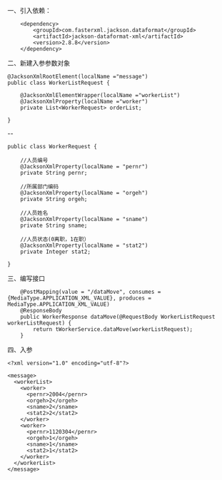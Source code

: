 一、引入依赖：

        <dependency>
            <groupId>com.fasterxml.jackson.dataformat</groupId>
            <artifactId>jackson-dataformat-xml</artifactId>
            <version>2.8.8</version>
        </dependency>
   
二、新建入参参数对象

    @JacksonXmlRootElement(localName ="message")
    public class WorkerListRequest {
    
        @JacksonXmlElementWrapper(localName ="workerList")
        @JacksonXmlProperty(localName ="worker")
        private List<WorkerRequest> orderList;
    
    }
    
--

    public class WorkerRequest {
    
        //人员编号
        @JacksonXmlProperty(localName = "pernr")
        private String pernr;
    
        //所属部门编码
        @JacksonXmlProperty(localName = "orgeh")
        private String orgeh;
    
        //人员姓名
        @JacksonXmlProperty(localName = "sname")
        private String sname;
    
        //人员状态(0离职，1在职）
        @JacksonXmlProperty(localName = "stat2")
        private Integer stat2;
    
    }
    
    
三、编写接口
    
        @PostMapping(value = "/dataMove", consumes = {MediaType.APPLICATION_XML_VALUE}, produces = MediaType.APPLICATION_XML_VALUE)
        @ResponseBody
        public WorkerResponse dataMove(@RequestBody WorkerListRequest workerListRequest) {
            return tWorkerService.dataMove(workerListRequest);
        }      
        
四、入参

    <?xml version="1.0" encoding="utf-8"?>
    
    <message> 
      <workerList> 
        <worker> 
          <pernr>2004</pernr>
          <orgeh>2</orgeh>
          <sname>2</sname>
          <stat2>2</stat2>
        </worker> 
        <worker> 
          <pernr>1120304</pernr>
          <orgeh>1</orgeh>
          <sname>1</sname>
          <stat2>1</stat2>
        </worker> 
      </workerList> 
    </message>